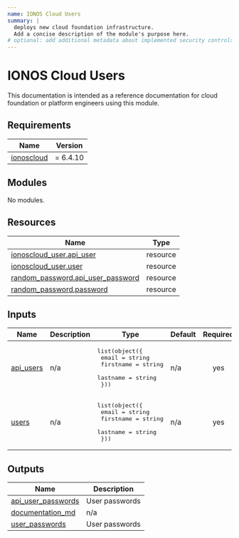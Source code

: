 ```yaml
---
name: IONOS Cloud Users
summary: |
  deploys new cloud foundation infrastructure.
  Add a concise description of the module's purpose here.
# optional: add additional metadata about implemented security controls
---
```


# IONOS Cloud Users

This documentation is intended as a reference documentation for cloud foundation or platform engineers using this module.

<!-- BEGIN_TF_DOCS -->
## Requirements

| Name | Version |
|------|---------|
| <a name="requirement_ionoscloud"></a> [ionoscloud](#requirement\_ionoscloud) | = 6.4.10 |

## Modules

No modules.

## Resources

| Name | Type |
|------|------|
| [ionoscloud_user.api_user](https://registry.terraform.io/providers/ionos-cloud/ionoscloud/6.4.10/docs/resources/user) | resource |
| [ionoscloud_user.user](https://registry.terraform.io/providers/ionos-cloud/ionoscloud/6.4.10/docs/resources/user) | resource |
| [random_password.api_user_password](https://registry.terraform.io/providers/hashicorp/random/latest/docs/resources/password) | resource |
| [random_password.password](https://registry.terraform.io/providers/hashicorp/random/latest/docs/resources/password) | resource |

## Inputs

| Name | Description | Type | Default | Required |
|------|-------------|------|---------|:--------:|
| <a name="input_api_users"></a> [api\_users](#input\_api\_users) | n/a | <pre>list(object({<br>    email     = string<br>    firstname = string<br>    lastname  = string<br>  }))</pre> | n/a | yes |
| <a name="input_users"></a> [users](#input\_users) | n/a | <pre>list(object({<br>    email     = string<br>    firstname = string<br>    lastname  = string<br>  }))</pre> | n/a | yes |

## Outputs

| Name | Description |
|------|-------------|
| <a name="output_api_user_passwords"></a> [api\_user\_passwords](#output\_api\_user\_passwords) | User passwords |
| <a name="output_documentation_md"></a> [documentation\_md](#output\_documentation\_md) | n/a |
| <a name="output_user_passwords"></a> [user\_passwords](#output\_user\_passwords) | User passwords |
<!-- END_TF_DOCS -->